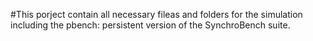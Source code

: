 #This porject contain all necessary fileas and folders for the simulation including the pbench: persistent version of the SynchroBench suite.

